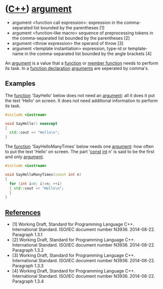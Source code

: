 # ([C++](Cpp.md)) [argument](CppArgument.md)

 * argument &lt;function call expression&gt;: expression in the comma-separated list bounded by the parentheses \[1\]
 * argument &lt;function-like macro&gt; sequence of preprocessing tokens in the comma-separated list bounded by the parentheses \[2\]
 * argument &lt;throw expression&gt; the operand of throw \[3\]
 * argument &lt;template instantiation&gt; expression, type-id or template-name in the comma-separated list bounded by the angle brackets \[4\]

An [argument](CppArgument.md) is a value that a
[function](CppFunction.md) or [member function](CppMemberFunction.md)
needs to perform its task. In a [function
declaration](CppFunctionDeclaration.md) [arguments](CppArgument.md)
are seperated by comma's.

## Examples

The [function](CppFunction.md) 'SayHello' below does not need an
[argument](CppArgument.md): all it does it put the text 'Hello' on
screen. It does not need additional information to perform its task.

```c++
#include <iostream>

void SayHello() noexcept
{
  std::cout << "Hello\n";
}
```

The [function](CppFunction.md) 'SayHelloManyTimes' below needs one
[argument](CppArgument.md): how often to put the text 'Hello' on
screen. The part '[const](CppConst.md) [int](CppInt.md) n' is said to
be the first and only [argument](CppArgument.md).

```c++
#include <iostream>

void SayHelloManyTimes(const int n)
{
  for (int i=0; i!=n; ++i)
  { std::cout << "Hello\n";
  }
}
```

## [References](CppReferences.md)

 * [1] Working Draft, Standard for Programming Language C++. International Standard. ISO/IEC document number N3936. 2014-08-22. Paragraph 1.3.1
 * [2] Working Draft, Standard for Programming Language C++. International Standard. ISO/IEC document number N3936. 2014-08-22. Paragraph 1.3.2
 * [3] Working Draft, Standard for Programming Language C++. International Standard. ISO/IEC document number N3936. 2014-08-22. Paragraph 1.3.3
 * [4] Working Draft, Standard for Programming Language C++. International Standard. ISO/IEC document number N3936. 2014-08-22. Paragraph 1.3.4
